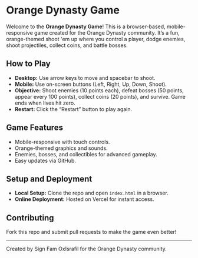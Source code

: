 # Orange Dynasty Game

Welcome to the **Orange Dynasty Game**! This is a browser-based, mobile-responsive game created for the Orange Dynasty community. It’s a fun, orange-themed shoot 'em up where you control a player, dodge enemies, shoot projectiles, collect coins, and battle bosses.

## How to Play
- **Desktop:** Use arrow keys to move and spacebar to shoot.
- **Mobile:** Use on-screen buttons (Left, Right, Up, Down, Shoot).
- **Objective:** Shoot enemies (10 points each), defeat bosses (50 points, appear every 100 points), collect coins (20 points), and survive. Game ends when lives hit zero.
- **Restart:** Click the “Restart” button to play again.

## Game Features
- Mobile-responsive with touch controls.
- Orange-themed graphics and sounds.
- Enemies, bosses, and collectibles for advanced gameplay.
- Easy updates via GitHub.

## Setup and Deployment
- **Local Setup:** Clone the repo and open `index.html` in a browser.
- **Online Deployment:** Hosted on Vercel for instant access.

## Contributing
Fork this repo and submit pull requests to make the game even better!

---
Created by Sign Fam OxIsrafil for the Orange Dynasty community.